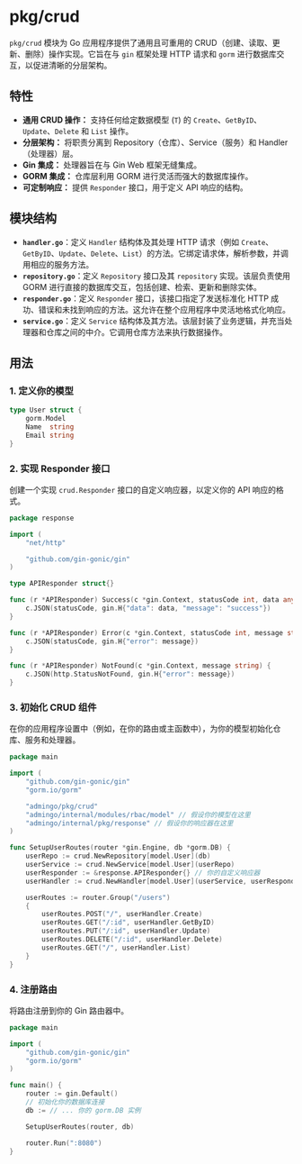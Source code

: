 # pkg/crud

`pkg/crud` 模块为 Go 应用程序提供了通用且可重用的 CRUD（创建、读取、更新、删除）操作实现。它旨在与 `gin` 框架处理 HTTP 请求和 `gorm` 进行数据库交互，以促进清晰的分层架构。

## 特性

*   **通用 CRUD 操作：** 支持任何给定数据模型 (`T`) 的 `Create`、`GetByID`、`Update`、`Delete` 和 `List` 操作。
*   **分层架构：** 将职责分离到 Repository（仓库）、Service（服务）和 Handler（处理器）层。
*   **Gin 集成：** 处理器旨在与 Gin Web 框架无缝集成。
*   **GORM 集成：** 仓库层利用 GORM 进行灵活而强大的数据库操作。
*   **可定制响应：** 提供 `Responder` 接口，用于定义 API 响应的结构。

## 模块结构

*   **`handler.go`**：定义 `Handler` 结构体及其处理 HTTP 请求（例如 `Create`、`GetByID`、`Update`、`Delete`、`List`）的方法。它绑定请求体，解析参数，并调用相应的服务方法。
*   **`repository.go`**：定义 `Repository` 接口及其 `repository` 实现。该层负责使用 GORM 进行直接的数据库交互，包括创建、检索、更新和删除实体。
*   **`responder.go`**：定义 `Responder` 接口，该接口指定了发送标准化 HTTP 成功、错误和未找到响应的方法。这允许在整个应用程序中灵活地格式化响应。
*   **`service.go`**：定义 `Service` 结构体及其方法。该层封装了业务逻辑，并充当处理器和仓库之间的中介。它调用仓库方法来执行数据操作。

## 用法

### 1. 定义你的模型

```go
type User struct {
    gorm.Model
    Name  string
    Email string
}
```

### 2. 实现 Responder 接口

创建一个实现 `crud.Responder` 接口的自定义响应器，以定义你的 API 响应的格式。

```go
package response

import (
	"net/http"

	"github.com/gin-gonic/gin"
)

type APIResponder struct{}

func (r *APIResponder) Success(c *gin.Context, statusCode int, data any) {
	c.JSON(statusCode, gin.H{"data": data, "message": "success"})
}

func (r *APIResponder) Error(c *gin.Context, statusCode int, message string) {
	c.JSON(statusCode, gin.H{"error": message})
}

func (r *APIResponder) NotFound(c *gin.Context, message string) {
	c.JSON(http.StatusNotFound, gin.H{"error": message})
}
```

### 3. 初始化 CRUD 组件

在你的应用程序设置中（例如，在你的路由或主函数中），为你的模型初始化仓库、服务和处理器。

```go
package main

import (
	"github.com/gin-gonic/gin"
	"gorm.io/gorm"

	"admingo/pkg/crud"
	"admingo/internal/modules/rbac/model" // 假设你的模型在这里
	"admingo/internal/pkg/response" // 假设你的响应器在这里
)

func SetupUserRoutes(router *gin.Engine, db *gorm.DB) {
	userRepo := crud.NewRepository[model.User](db)
	userService := crud.NewService[model.User](userRepo)
	userResponder := &response.APIResponder{} // 你的自定义响应器
	userHandler := crud.NewHandler[model.User](userService, userResponder)

	userRoutes := router.Group("/users")
	{
		userRoutes.POST("/", userHandler.Create)
		userRoutes.GET("/:id", userHandler.GetByID)
		userRoutes.PUT("/:id", userHandler.Update)
		userRoutes.DELETE("/:id", userHandler.Delete)
		userRoutes.GET("/", userHandler.List)
	}
}
```

### 4. 注册路由

将路由注册到你的 Gin 路由器中。

```go
package main

import (
	"github.com/gin-gonic/gin"
	"gorm.io/gorm"
)

func main() {
	router := gin.Default()
	// 初始化你的数据库连接
	db := // ... 你的 gorm.DB 实例

	SetupUserRoutes(router, db)

	router.Run(":8080")
}
```
